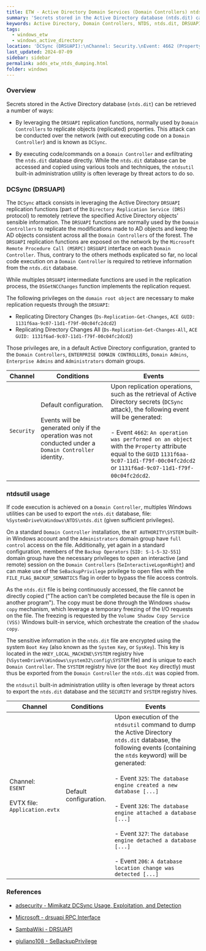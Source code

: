 ```yaml
---
title: ETW - Active Directory Domain Services (Domain Controllers) ntds.dit dumping
summary: 'Secrets stored in the Active Directory database (ntds.dit) can be retrieved a number of ways:\n\n- By leveraging the DRSUAPI replication functions, normally used by Domain Controllers to replicate objects (replicated) properties. This attack can be conducted over the network (with out executing code on a Domain Controller) and is known as "DCSync".\n\n - By executing code/commands on a Domain Controller and exfiltrating the ntds.dit database directly. While the ntds.dit database can be accessed and copied using various tools and techniques, the "ntdsutil" built-in administration utility is often leverage by threat actors to do so.'
keywords: Active Directory, Domain Controllers, NTDS, ntds.dit, DRSUAPI, DCSync, 4662, 1131f6aa-9c07-11d1-f79f-00c04fc2dcd, 1131f6ad-9c07-11d1-f79f-00c04fc2dcd2, ntdsutil, ESENT, 325, 326, 327, 206
tags:
  - windows_etw
  - windows_active_directory
location: 'DCSync (DRSUAPI):\nChannel: Security.\nEvent: 4662 (Property "1131f6aa-9c07-11d1-f79f-00c04fc2dcd" or "1131f6ad-9c07-11d1-f79f-00c04fc2dcd2").\n\n NTDS export using ntdsutil:\nChannel: ESENT (Application.evtx).\nEvents: 206, 325, 326, 327'
last_updated: 2024-07-09
sidebar: sidebar
permalink: adds_etw_ntds_dumping.html
folder: windows
---
```


### Overview

Secrets stored in the Active Directory database (`ntds.dit`) can be retrieved a
number of ways:

  - By leveraging the `DRSUAPI` replication functions, normally used by
    `Domain Controllers` to replicate objects (replicated) properties. This
    attack can be conducted over the network (with out executing code on a
    `Domain Controller`) and is known as `DCSync`.

  - By executing code/commands on a `Domain Controller` and exfiltrating
    the `ntds.dit` database directly. While the `ntds.dit` database can be
    accessed and copied using various tools and techniques, the `ntdsutil`
    built-in administration utility is often leverage by threat actors to
    do so.

### DCSync (DRSUAPI)

The `DCSync` attack consists in leveraging the Active Directory `DRSUAPI`
replication functions (part of the `Directory Replication Service (DRS)`
protocol) to remotely retrieve the specified Active Directory objects' sensible
information. The `DRSUAPI` functions are normally used by the
`Domain Controllers` to replicate the modifications made to AD objects and keep
the AD objects consistent across all the `Domain Controllers` of the forest.
The `DRSUAPI` replication functions are exposed on the network by the
`Microsoft Remote Procedure Call (MSRPC)` `DRSUAPI` interface on each `Domain
Controller`. Thus, contrary to the others methods explicated so far, no local
code execution on a `Domain Controller` is required to retrieve information
from the `ntds.dit` database.

While multiples `DRSUAPI` intermediate functions are used in the replication
process, the `DSGetNCChanges` function implements the replication request.

The following privileges on the `domain root object` are necessary to make
replication requests through the `DRSUAPI`:
  - Replicating Directory Changes (`Ds-Replication-Get-Changes`,
    `ACE GUID: 1131f6aa-9c07-11d1-f79f-00c04fc2dcd2`)
  - Replicating Directory Changes All (`Ds-Replication-Get-Changes-All`,
    `ACE GUID: 1131f6ad-9c07-11d1-f79f-00c04fc2dcd2`)

Those privileges are, in a default Active Directory configuration, granted to
the `Domain Controllers`, `ENTERPRISE DOMAIN CONTROLLERS`, `Domain Admins`,
`Enterprise Admins` and `Administrators` domain groups.

| Channel | Conditions | Events |
|---------|------------|--------|
| `Security` | Default configuration. <br><br> Events will be generated only if the operation was not conducted under a `Domain Controller` identity. | Upon replication operations, such as the retrieval of Active Directory secrets (`DCSync` attack), the following event will be generated: <br><br> - Event `4662`: `An operation was performed on an object` with the `Property` attribute equal to the `GUID` `1131f6aa-9c07-11d1-f79f-00c04fc2dcd2` or `1131f6ad-9c07-11d1-f79f-00c04fc2dcd2`. |

### ntdsutil usage

If code execution is achieved on a `Domain Controller`, multiples Windows
utilities can be used to export the `ntds.dit` database, file:
`%SystemDrive%\Windows\NTDS\ntds.dit` (given sufficient privileges).

On a standard `Domain Controller` installation, the `NT AUTHORITY\SYSTEM`
built-in Windows account and the `Administrators` domain group have
`full control` access on the file. Additionally, yet again in a standard
configuration, members of the `Backup Operators` (`SID: S-1-5-32-551`) domain
group have the necessary privileges to open an interactive (and remote) session
on the `Domain Controllers` (`SeInteractiveLogonRight`) and can make use of the
`SeBackupPrivilege` privilege to open files with the
`FILE_FLAG_BACKUP_SEMANTICS` flag in order to bypass the file access
controls.

As the `ntds.dit` file is being continuously accessed, the file cannot be
directly copied ("The action can't be completed because the file is open in
another program"). The copy must be done through the Windows `shadow copy`
mechanism, which leverage a temporary freezing of the I/O requests on the
file. The freezing is requested by the `Volume Shadow Copy Service (VSS)`
Windows built-in service, which orchestrate the creation of the `shadow copy`.

The sensitive information in the `ntds.dit` file are encrypted using the system
`Boot Key` (also known as the `System Key`, or `SysKey`). This key is located
in the `HKEY_LOCAL_MACHINE\SYSTEM` registry hive
(`%SystemDrive%\Windows\system32\config\SYSTEM` file) and is unique to each
`Domain Controller`. The `SYSTEM` registry hive (or the `Boot Key` directly)
must thus be exported from the `Domain Controller` the `ntds.dit` was copied
from.

the `ntdsutil` built-in administration utility is often leverage by threat
actors to export the `ntds.dit` database and the `SECURITY` and `SYSTEM`
registry hives.

| Channel | Conditions | Events |
|---------|------------|--------|
| Channel: <br> `ESENT` <br><br> EVTX file: <br> `Application.evtx` | Default configuration. | Upon execution of the `ntdsutil` command to dump the Active Directory `ntds.dit` database, the following events (containing the `ntds` keyword) will be generated: <br><br> - Event `325`: `The database engine created a new database [...]` <br><br> - Event `326`: `The database engine attached a database [...]` <br><br> - Event `327`: `The database engine detached a database [...]` <br><br> - Event `206`: `A database location change was detected [...]` |

### References

  - [adsecurity - Mimikatz DCSync Usage, Exploitation, and Detection](https://adsecurity.org/?p=1729)

  - [Microsoft - drsuapi RPC Interface](https://learn.microsoft.com/en-us/openspecs/windows_protocols/ms-drsr/58f33216-d9f1-43bf-a183-87e3c899c410)

  - [SambaWiki - DRSUAPI](https://wiki.samba.org/index.php/DRSUAPI)

  - [giuliano108 - SeBackupPrivilege](https://github.com/giuliano108/SeBackupPrivilege/blob/master/README.md)
